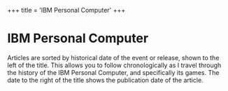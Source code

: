 +++
title = 'IBM Personal Computer'
+++

# IBM Personal Computer

Articles are sorted by historical date of the event or release, shown to the left of the title. This allows you to follow chronologically as I travel through the history of the IBM Personal Computer, and specifically its games. The date to the right of the title shows the publication date of the article.
